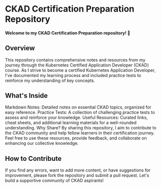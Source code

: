 # CKAD Certification Preparation Repository

#### Welcome to my CKAD Certification Preparation repository! 🚀

## Overview

This repository contains comprehensive notes and resources from my journey through the Kubernetes Certified Application Developer (CKAD) course. As I strive to become a certified Kubernetes Application Developer, I've documented my learning process and included practice tests to reinforce my understanding of key concepts.

## What's Inside

Markdown Notes: Detailed notes on essential CKAD topics, organized for easy reference.
Practice Tests: A collection of challenging practice tests to assess and reinforce your knowledge.
Useful Resources: Curated links, cheat sheets, and additional learning materials for a well-rounded understanding.
Why Share?
By sharing this repository, I aim to contribute to the CKAD community and help fellow learners in their certification journey. Feel free to use these resources, provide feedback, and collaborate on enhancing our collective knowledge.

## How to Contribute

If you find any errors, want to add more content, or have suggestions for improvement, please fork the repository and submit a pull request. Let's build a supportive community of CKAD aspirants!
